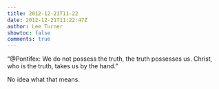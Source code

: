 ```yaml
---
title: 2012-12-21T11-22
date: 2012-12-21T11:22:47Z
author: Lee Turner
showtoc: false
comments: true
---
```


“@Pontifex: We do not possess the truth, the truth possesses us. Christ, who is the truth, takes us by the hand.” 

No idea what that means.

